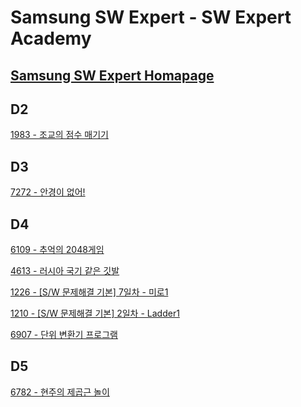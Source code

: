 # Samsung SW Expert - SW Expert Academy
[Samsung SW Expert Homapage](https://www.swexpertacademy.com)
-------------------------------------------
## D2
[1983 - 조교의 점수 매기기](https://github.com/kh030728/SW-expert-academy-study-storage/blob/master/kh030728/1983/README.md)
## D3
[7272 - 안경이 없어!](https://github.com/kh030728/SW-expert-academy-study-storage/blob/master/kh030728/7272/README.md)
## D4
[6109 - 추억의 2048게임](https://github.com/kh030728/SW-expert-academy-study-storage/blob/master/kh030728/6109/README.md)

[4613 - 러시아 국기 같은 깃발](https://github.com/kh030728/SW-expert-academy-study-storage/blob/master/kh030728/4613/README.md)

[1226 - [S/W 문제해결 기본] 7일차 - 미로1](https://github.com/kh030728/SW-expert-academy-study-storage/blob/master/kh030728/1226/README.md)

[1210 - [S/W 문제해결 기본] 2일차 - Ladder1](https://github.com/kh030728/SW-expert-academy-study-storage/blob/master/kh030728/1210/README.md)

[6907 - 단위 변환기 프로그램](https://github.com/kh030728/SW-expert-academy-study-storage/blob/master/kh030728/6907/README.md)
## D5
[6782 - 현주의 제곱근 놀이](https://github.com/kh030728/SW-expert-academy-study-storage/tree/master/kh030728/6782/README.md)